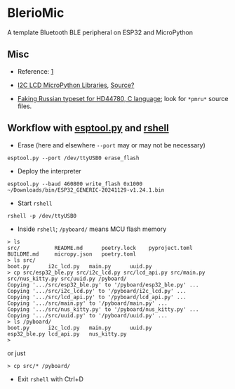 # BlerioMic

A template Bluetooth BLE peripheral on ESP32 and MicroPython

## Misc

- Reference: [1](https://randomnerdtutorials.com/micropython-esp32-bluetooth-low-energy-ble/)

- [I2C LCD MicroPython Libraries](https://microcontrollerslab.com/i2c-lcd-esp32-esp8266-micropython-tutorial/),
  [Source?](https://github.com/Bucknalla/micropython-i2c-lcd)

- [Faking Russian typeset for HD44780, C language](https://github.com/Tyrn/galvanix); look for `*pmru*` source files.

## Workflow with [esptool.py](https://micropython.org/download/ESP32_GENERIC/) and [rshell](https://github.com/dhylands/rshell)

- Erase (here and elsewhere `--port` may or may not be necessary)

```
esptool.py --port /dev/ttyUSB0 erase_flash
```

- Deploy the interpreter

```
esptool.py --baud 460800 write_flash 0x1000 ~/Downloads/bin/ESP32_GENERIC-20241129-v1.24.1.bin
```

- Start `rshell`

```
rshell -p /dev/ttyUSB0
```

- Inside `rshell`; `/pyboard/` means MCU flash memory

```
> ls
src/           README.md      poetry.lock    pyproject.toml
BUILDME.md     micropy.json   poetry.toml
> ls src/
boot.py      i2c_lcd.py   main.py      uuid.py
> cp src/esp32_ble.py src/i2c_lcd.py src/lcd_api.py src/main.py src/nus_kitty.py src/uuid.py /pyboard/
Copying '.../src/esp32_ble.py' to '/pyboard/esp32_ble.py' ...
Copying '.../src/i2c_lcd.py' to '/pyboard/i2c_lcd.py' ...
Copying '.../src/lcd_api.py' to '/pyboard/lcd_api.py' ...
Copying '.../src/main.py' to '/pyboard/main.py' ...
Copying '.../src/nus_kitty.py' to '/pyboard/nus_kitty.py' ...
Copying '.../src/uuid.py' to '/pyboard/uuid.py' ...
> ls /pyboard/
boot.py      i2c_lcd.py   main.py      uuid.py
esp32_ble.py lcd_api.py   nus_kitty.py
>
```

or just

```
> cp src/* /pyboard/
```

- Exit `rshell` with Ctrl+D
